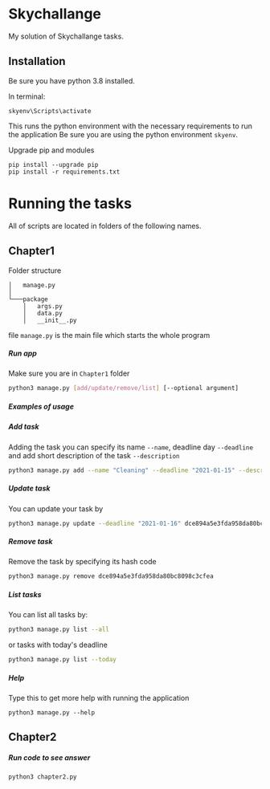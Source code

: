 # Skychallange

My solution of Skychallange tasks.

## Installation

Be sure you have python 3.8 installed. 

In terminal:
```console
skyenv\Scripts\activate
```

This runs the python environment with the necessary requirements to run the application
Be sure you are using the python environment ```skyenv```.

Upgrade pip and modules
```console
pip install --upgrade pip
pip install -r requirements.txt
```

# Running the tasks

All of scripts are located in folders of the following names.

## Chapter1

Folder structure

```
│   manage.py
│
└───package
    │   args.py
    │   data.py
    │   __init__.py
```

file ``` manage.py ``` is the main file which starts the whole program

##### Run app

Make sure you are in ```Chapter1``` folder

```bash
python3 manage.py [add/update/remove/list] [--optional argument]
```
##### Examples of usage

##### Add task

Adding the task you can specify its name ``` --name ```, deadline day ``` --deadline ``` and add short description of the task ``` --description ```

```bash
python3 manage.py add --name "Cleaning" --deadline "2021-01-15" --description "Clean the bathroom"
```

##### Update task

You can update your task by

```bash
python3 manage.py update --deadline "2021-01-16" dce894a5e3fda958da80bc8098c3cfea
```

##### Remove task

Remove the task by specifying its hash code

```bash
python3 manage.py remove dce894a5e3fda958da80bc8098c3cfea
```

##### List tasks

You can list all tasks by:

```bash
python3 manage.py list --all
```

or tasks with today's deadline

```bash
python3 manage.py list --today
```

##### Help

Type this to get more help with running the application

```console
python3 manage.py --help
```

## Chapter2

##### Run code to see answer

```console
python3 chapter2.py
```
